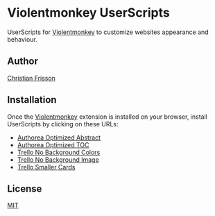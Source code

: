 # Violentmonkey UserScripts

UserScripts for [Violentmonkey](https://violentmonkey.github.io/) to customize websites appearance and behaviour.

## Author

[Christian Frisson](http://frisson.re)

## Installation

Once the [Violentmonkey](https://violentmonkey.github.io/) extension is installed on your browser, install UserScripts by clicking on these URLs:
* [Authorea Optimized Abstract](https://github.com/ChristianFrisson/ViolentmonkeyUserScripts/raw/master/AuthoreaOptimizedAbstract.user.js)
* [Authorea Optimized TOC](https://github.com/ChristianFrisson/ViolentmonkeyUserScripts/raw/master/AuthoreaOptimizedTOC.user.js)
* [Trello No Background Colors](https://github.com/ChristianFrisson/ViolentmonkeyUserScripts/raw/master/TrelloNoBackgroundColors.user.js)
* [Trello No Background Image](https://github.com/ChristianFrisson/ViolentmonkeyUserScripts/raw/master/TrelloNoBackgroundImage.user.js)
* [Trello Smaller Cards](https://github.com/ChristianFrisson/ViolentmonkeyUserScripts/raw/master/TrelloSmallerCards.user.js)

## License

[MIT](https://github.com/ChristianFrisson/ViolentmonkeyUserScripts/blob/master/LICENSE)
